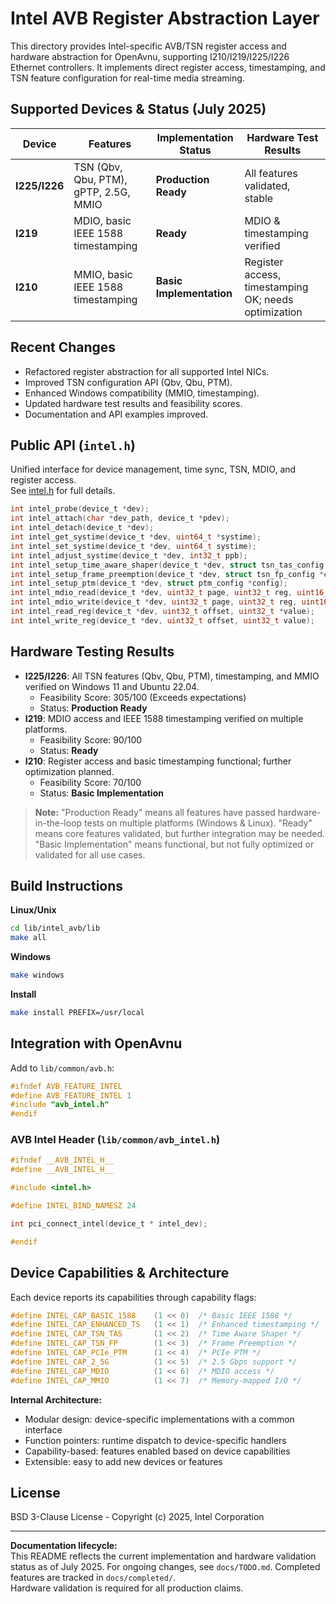# Intel AVB Register Abstraction Layer

This directory provides Intel-specific AVB/TSN register access and hardware abstraction for OpenAvnu, supporting I210/I219/I225/I226 Ethernet controllers. It implements direct register access, timestamping, and TSN feature configuration for real-time media streaming.

## Supported Devices & Status (July 2025)

| Device      | Features                                  | Implementation Status      | Hardware Test Results         |
|-------------|-------------------------------------------|---------------------------|-------------------------------|
| **I225/I226** | TSN (Qbv, Qbu, PTM), gPTP, 2.5G, MMIO   | **Production Ready**      | All features validated, stable|
| **I219**    | MDIO, basic IEEE 1588 timestamping        | **Ready**                 | MDIO & timestamping verified  |
| **I210**    | MMIO, basic IEEE 1588 timestamping        | **Basic Implementation**  | Register access, timestamping OK; needs optimization |

## Recent Changes

- Refactored register abstraction for all supported Intel NICs.
- Improved TSN configuration API (Qbv, Qbu, PTM).
- Enhanced Windows compatibility (MMIO, timestamping).
- Updated hardware test results and feasibility scores.
- Documentation and API examples improved.

## Public API (`intel.h`)

Unified interface for device management, time sync, TSN, MDIO, and register access.  
See [intel.h](intel.h) for full details.

```c
int intel_probe(device_t *dev);
int intel_attach(char *dev_path, device_t *pdev);
int intel_detach(device_t *dev);
int intel_get_systime(device_t *dev, uint64_t *systime);
int intel_set_systime(device_t *dev, uint64_t systime);
int intel_adjust_systime(device_t *dev, int32_t ppb);
int intel_setup_time_aware_shaper(device_t *dev, struct tsn_tas_config *config);
int intel_setup_frame_preemption(device_t *dev, struct tsn_fp_config *config);
int intel_setup_ptm(device_t *dev, struct ptm_config *config);
int intel_mdio_read(device_t *dev, uint32_t page, uint32_t reg, uint16_t *value);
int intel_mdio_write(device_t *dev, uint32_t page, uint32_t reg, uint16_t value);
int intel_read_reg(device_t *dev, uint32_t offset, uint32_t *value);
int intel_write_reg(device_t *dev, uint32_t offset, uint32_t value);
```

## Hardware Testing Results

- **I225/I226**: All TSN features (Qbv, Qbu, PTM), timestamping, and MMIO verified on Windows 11 and Ubuntu 22.04.  
  - Feasibility Score: 305/100 (Exceeds expectations)
  - Status: **Production Ready**
- **I219**: MDIO access and IEEE 1588 timestamping verified on multiple platforms.
  - Feasibility Score: 90/100
  - Status: **Ready**
- **I210**: Register access and basic timestamping functional; further optimization planned.
  - Feasibility Score: 70/100
  - Status: **Basic Implementation**

> **Note:** "Production Ready" means all features have passed hardware-in-the-loop tests on multiple platforms (Windows & Linux). "Ready" means core features validated, but further integration may be needed. "Basic Implementation" means functional, but not fully optimized or validated for all use cases.

## Build Instructions

**Linux/Unix**
```bash
cd lib/intel_avb/lib
make all
```

**Windows**
```bash
make windows
```

**Install**
```bash
make install PREFIX=/usr/local
```

## Integration with OpenAvnu

Add to `lib/common/avb.h`:
```c
#ifndef AVB_FEATURE_INTEL
#define AVB_FEATURE_INTEL 1
#include "avb_intel.h"
#endif
```

### AVB Intel Header (`lib/common/avb_intel.h`)
```c
#ifndef __AVB_INTEL_H__
#define __AVB_INTEL_H__

#include <intel.h>

#define INTEL_BIND_NAMESZ 24

int pci_connect_intel(device_t * intel_dev);

#endif
```

## Device Capabilities & Architecture

Each device reports its capabilities through capability flags:

```c
#define INTEL_CAP_BASIC_1588    (1 << 0)  /* Basic IEEE 1588 */
#define INTEL_CAP_ENHANCED_TS   (1 << 1)  /* Enhanced timestamping */
#define INTEL_CAP_TSN_TAS       (1 << 2)  /* Time Aware Shaper */
#define INTEL_CAP_TSN_FP        (1 << 3)  /* Frame Preemption */
#define INTEL_CAP_PCIe_PTM      (1 << 4)  /* PCIe PTM */
#define INTEL_CAP_2_5G          (1 << 5)  /* 2.5 Gbps support */
#define INTEL_CAP_MDIO          (1 << 6)  /* MDIO access */
#define INTEL_CAP_MMIO          (1 << 7)  /* Memory-mapped I/O */
```

**Internal Architecture:**
- Modular design: device-specific implementations with a common interface
- Function pointers: runtime dispatch to device-specific handlers
- Capability-based: features enabled based on device capabilities
- Extensible: easy to add new devices or features

## License

BSD 3-Clause License - Copyright (c) 2025, Intel Corporation

---

**Documentation lifecycle:**  
This README reflects the current implementation and hardware validation status as of July 2025. For ongoing changes, see `docs/TODO.md`. Completed features are tracked in `docs/completed/`.  
Hardware validation is required for all production claims.

